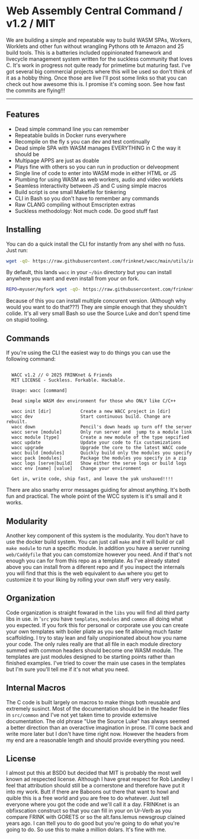 # Web Assembly Central Command / v1.2 / MIT

We are building a simple and repeatable way to build WASM SPAs, Workers, Worklets and other fun without wrangling Pythons oth te Amazon and 25 build tools. This is a batteries included oppinionated framework and livecycle management system written for the suckless community that loves C. It's work in progress not quite ready for primetime but maturing fast. I've got several big commercial projects where this will be used so don't think of it as a hobby thing. Once those are live I'll post some links so that you can check out how awesome this is. I promise it's coming soon. See how fast the commits are flying!!!

---

## Features

- Dead simple command line you can remember
- Repeatable builds in Docker runs everywhere
- Recompile on the fly s you can dev and test continually
- Dead simple SPA with WASM manages EVERYTHING in C the way it should be
- Multipage APPS are just as doable
- Plays fine with others so you can run in production or delveopment
- Single line of code to enter into WASM mode in either HTML or JS
- Plumbing for using WASM as web workers, audio and video worklets
- Seamless interactivity between JS and C using simple macros
- Build script is one small Makefile for tinkering
- CLI in Bash so you don't have to remember any commands
- Raw CLANG compiling without Emscripten extras
- Suckless methodology: Not much code. Do good stuff fast

## Installing

You can do a quick install the CLI for instantly from any shel with no fuss. Just run:

```sh
wget -qO- https://raw.githubusercontent.com/frinknet/wacc/main/utils/install.sh | sh
```

By default, this lands `wacc` in your `~/bin` directory but you can install anywhere you want and even install from your on fork.

```sh
REPO=myuser/myfork wget -qO- https://raw.githubusercontent.com/frinknet/wacc/main/utils/install.sh | sudo sh -s /usr/local/bin/wacc
```

Because of this you can install multiple concurent version. (Although why would you want to do that???) They are simple enough that they shouldn't colide. It's all very small Bash so use the Source Luke and don't spend time on stupid tooling.

## Commands

If you're using the CLI the easiest way to do things you can use the following command:

```text

  WACC v1.2 // © 2025 FRINKnet & Friends
  MIT LICENSE - Suckless. Forkable. Hackable.

  Usage: wacc [command]

  Dead simple WASM dev environment for those who ONLY like C/C++ 

  wacc init [dir]           Create a new WACC project in [dir]
  wacc dev                  Start continuous build. Change are rebuilt.
  wacc down                 Pencil's down heads up turn off the server
  wacc serve [module]       Only run server and  jump to a module link
  wacc module [type]        Create a new module of the type sepcified
  wacc update               Update your code to fix customizations
  wacc upgrade              Upgrade the core to the latest WACC code
  wacc build [modules]      Quickly build only the modules you specify
  wacc pack [modules]       Package the modules you specify in a zip
  wacc logs [serve|build]   Show either the serve logs or build logs
  wacc env [name] [value]   Change your environment

  Get in, write code, ship fast, and leave the yak unshaved!!!!

```
There are also snarhy error messages guiding for almost anything. It's both fun and practical. The whole point of the WCC system is it's small and it works.

## Modularity

Another key component of this system is the modularity. You don't have to use the docker build system. You can just call `make` and it will build or call `make module` to run a specific module. In addition you have a server running `web/Caddyfile` that you can comstomize however you need. And if that's not enough you can for from this repo as a template. As I've already stated above you can install from a diferent repo  and if you inspect the internals you will find that this is the web equivalent to `dwm` where you get to customize it to your liking by rolling your own stuff very very easily.

## Organization

Code organization is straight fowarad in the `libs` you will find all third party libs in use. in '`src` you have `templates`, `modules` and `common` all doing what you expected. If you fork this for personal or corporate use you can create your own templates with boiler pliate as you see fit allowing much faster scaffolding. I try to stay lean and faily unopinionated about how you name your code. The only rules really are that all file in each module directory summed with common headers should become one WASM module. The templates are just modules designed to be starting points rather than finished examples. I've tried to cover the main use cases in the templates but I'm sure you'll tell me if it's not what you need.

## Internal Macros

The C code is built largely on macros to make things both reusable and extremely susinct. Most of the documentation should be in the header files in `src/common` and I've not yet taken time to provide extemsive documentation. The old phrase "Use the Source Luke" has always seemed a better direction than an overactive imagination in prose. I'll come back and write more later but I don't have time right now. However the headers from my end are a reasonable length and should provide everything you need.

## License

I almost put this at BSD0 but decided that MIT is probably the most well known ad respected license. Although I have great respect for Rob Landley I feel that attribution should still be a cornerstone and therefore have put it into my work. Butt if there are Baboons out there that want to howl and quible this is a free world and you are free to do whatever. Just tell everyone where you got the code and we'll call it a day. FRINKnet is an obfixscation construct so that you can fill in your on Ur-Verb as you compare FRINK with GORETS or so the alt.fans.lemus newsgroup clained years ago. I can ttell you to do good but you're going to do what you're going to do. So use this to make a million dolars. It's fine with me.

